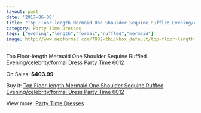 ```yaml
---
layout: post
date: '2017-06-08'
title: "Top Floor-length Mermaid One Shoulder Sequine Ruffled Evening/celebrity/formal Dress Party Time 6012"
category: Party Time Dresses
tags: ["evening","length","formal","ruffled","mermaid"]
image: http://www.neoformal.com/7882-thickbox_default/top-floor-length-mermaid-one-shoulder-sequine-ruffled-evening-celebrity-formal-dress-party-time-6012.jpg
---
```

Top Floor-length Mermaid One Shoulder Sequine Ruffled Evening/celebrity/formal Dress Party Time 6012

On Sales: **$403.99**
<a href="https://www.neoformal.com/en/party-time-dresses/2781-top-floor-length-mermaid-one-shoulder-sequine-ruffled-evening-celebrity-formal-dress-party-time-6012.html"><amp-img layout="responsive" width="600" height="600" src="//www.neoformal.com/7882-thickbox_default/top-floor-length-mermaid-one-shoulder-sequine-ruffled-evening-celebrity-formal-dress-party-time-6012.jpg" alt="Top Floor-length Mermaid One Shoulder Sequine Ruffled Evening/celebrity/formal Dress Party Time 6012 0" /></a>
<a href="https://www.neoformal.com/en/party-time-dresses/2781-top-floor-length-mermaid-one-shoulder-sequine-ruffled-evening-celebrity-formal-dress-party-time-6012.html"><amp-img layout="responsive" width="600" height="600" src="//www.neoformal.com/7886-thickbox_default/top-floor-length-mermaid-one-shoulder-sequine-ruffled-evening-celebrity-formal-dress-party-time-6012.jpg" alt="Top Floor-length Mermaid One Shoulder Sequine Ruffled Evening/celebrity/formal Dress Party Time 6012 1" /></a>
<a href="https://www.neoformal.com/en/party-time-dresses/2781-top-floor-length-mermaid-one-shoulder-sequine-ruffled-evening-celebrity-formal-dress-party-time-6012.html"><amp-img layout="responsive" width="600" height="600" src="//www.neoformal.com/7885-thickbox_default/top-floor-length-mermaid-one-shoulder-sequine-ruffled-evening-celebrity-formal-dress-party-time-6012.jpg" alt="Top Floor-length Mermaid One Shoulder Sequine Ruffled Evening/celebrity/formal Dress Party Time 6012 2" /></a>
<a href="https://www.neoformal.com/en/party-time-dresses/2781-top-floor-length-mermaid-one-shoulder-sequine-ruffled-evening-celebrity-formal-dress-party-time-6012.html"><amp-img layout="responsive" width="600" height="600" src="//www.neoformal.com/7884-thickbox_default/top-floor-length-mermaid-one-shoulder-sequine-ruffled-evening-celebrity-formal-dress-party-time-6012.jpg" alt="Top Floor-length Mermaid One Shoulder Sequine Ruffled Evening/celebrity/formal Dress Party Time 6012 3" /></a>
<a href="https://www.neoformal.com/en/party-time-dresses/2781-top-floor-length-mermaid-one-shoulder-sequine-ruffled-evening-celebrity-formal-dress-party-time-6012.html"><amp-img layout="responsive" width="600" height="600" src="//www.neoformal.com/7883-thickbox_default/top-floor-length-mermaid-one-shoulder-sequine-ruffled-evening-celebrity-formal-dress-party-time-6012.jpg" alt="Top Floor-length Mermaid One Shoulder Sequine Ruffled Evening/celebrity/formal Dress Party Time 6012 4" /></a>

Buy it: [Top Floor-length Mermaid One Shoulder Sequine Ruffled Evening/celebrity/formal Dress Party Time 6012](https://www.neoformal.com/en/party-time-dresses/2781-top-floor-length-mermaid-one-shoulder-sequine-ruffled-evening-celebrity-formal-dress-party-time-6012.html "Top Floor-length Mermaid One Shoulder Sequine Ruffled Evening/celebrity/formal Dress Party Time 6012")

View more: [Party Time Dresses](https://www.neoformal.com/en/25-party-time-dresses "Party Time Dresses")